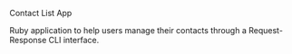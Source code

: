 Contact List App 

Ruby application to help users manage their contacts through a Request-Response CLI interface.